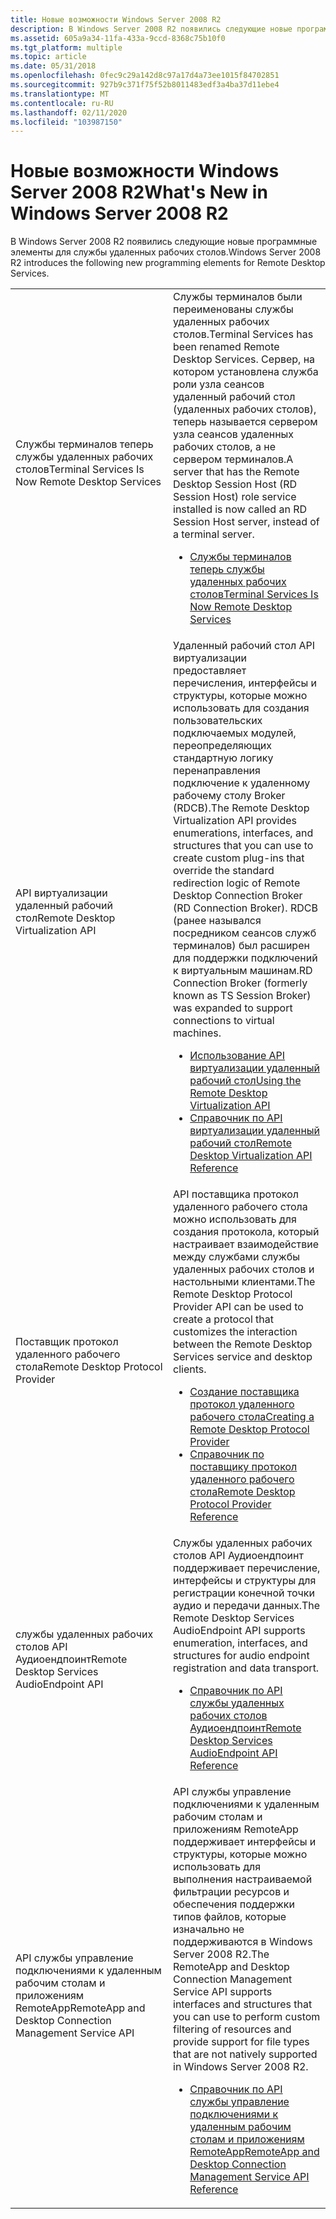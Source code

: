 ```yaml
---
title: Новые возможности Windows Server 2008 R2
description: В Windows Server 2008 R2 появились следующие новые программные элементы для службы удаленных рабочих столов.
ms.assetid: 605a9a34-11fa-433a-9ccd-8368c75b10f0
ms.tgt_platform: multiple
ms.topic: article
ms.date: 05/31/2018
ms.openlocfilehash: 0fec9c29a142d8c97a17d4a73ee1015f84702851
ms.sourcegitcommit: 927b9c371f75f52b8011483edf3a4ba37d11ebe4
ms.translationtype: MT
ms.contentlocale: ru-RU
ms.lasthandoff: 02/11/2020
ms.locfileid: "103987150"
---
```

# <a name="whats-new-in-windows-server-2008-r2"></a><span data-ttu-id="dd9e9-103">Новые возможности Windows Server 2008 R2</span><span class="sxs-lookup"><span data-stu-id="dd9e9-103">What's New in Windows Server 2008 R2</span></span>

<span data-ttu-id="dd9e9-104">В Windows Server 2008 R2 появились следующие новые программные элементы для службы удаленных рабочих столов.</span><span class="sxs-lookup"><span data-stu-id="dd9e9-104">Windows Server 2008 R2 introduces the following new programming elements for Remote Desktop Services.</span></span>



<table>
<colgroup>
<col style="width: 50%" />
<col style="width: 50%" />
</colgroup>
<tbody>
<tr class="odd">
<td><span data-ttu-id="dd9e9-105">Службы терминалов теперь службы удаленных рабочих столов</span><span class="sxs-lookup"><span data-stu-id="dd9e9-105">Terminal Services Is Now Remote Desktop Services</span></span><br/></td>
<td><span data-ttu-id="dd9e9-106">Службы терминалов были переименованы службы удаленных рабочих столов.</span><span class="sxs-lookup"><span data-stu-id="dd9e9-106">Terminal Services has been renamed Remote Desktop Services.</span></span> <span data-ttu-id="dd9e9-107">Сервер, на котором установлена служба роли узла сеансов удаленный рабочий стол (удаленных рабочих столов), теперь называется сервером узла сеансов удаленных рабочих столов, а не сервером терминалов.</span><span class="sxs-lookup"><span data-stu-id="dd9e9-107">A server that has the Remote Desktop Session Host (RD Session Host) role service installed is now called an RD Session Host server, instead of a terminal server.</span></span><br/>
<ul>
<li><span data-ttu-id="dd9e9-108"><a href="terminal-services-is-now-remote-desktop-services.md">Службы терминалов теперь службы удаленных рабочих столов</a></span><span class="sxs-lookup"><span data-stu-id="dd9e9-108"><a href="terminal-services-is-now-remote-desktop-services.md">Terminal Services Is Now Remote Desktop Services</a></span></span></li>
</ul></td>
</tr>
<tr class="even">
<td><span data-ttu-id="dd9e9-109">API виртуализации удаленный рабочий стол</span><span class="sxs-lookup"><span data-stu-id="dd9e9-109">Remote Desktop Virtualization API</span></span><br/></td>
<td><span data-ttu-id="dd9e9-110">Удаленный рабочий стол API виртуализации предоставляет перечисления, интерфейсы и структуры, которые можно использовать для создания пользовательских подключаемых модулей, переопределяющих стандартную логику перенаправления подключение к удаленному рабочему столу Broker (RDCB).</span><span class="sxs-lookup"><span data-stu-id="dd9e9-110">The Remote Desktop Virtualization API provides enumerations, interfaces, and structures that you can use to create custom plug-ins that override the standard redirection logic of Remote Desktop Connection Broker (RD Connection Broker).</span></span> <span data-ttu-id="dd9e9-111">RDCB (ранее назывался посредником сеансов служб терминалов) был расширен для поддержки подключений к виртуальным машинам.</span><span class="sxs-lookup"><span data-stu-id="dd9e9-111">RD Connection Broker (formerly known as TS Session Broker) was expanded to support connections to virtual machines.</span></span><br/>
<ul>
<li><span data-ttu-id="dd9e9-112"><a href="using-the-remote-desktop-virtualization-api.md">Использование API виртуализации удаленный рабочий стол</a></span><span class="sxs-lookup"><span data-stu-id="dd9e9-112"><a href="using-the-remote-desktop-virtualization-api.md">Using the Remote Desktop Virtualization API</a></span></span></li>
<li><span data-ttu-id="dd9e9-113"><a href="terminal-services-virtualization-api-reference.md">Справочник по API виртуализации удаленный рабочий стол</a></span><span class="sxs-lookup"><span data-stu-id="dd9e9-113"><a href="terminal-services-virtualization-api-reference.md">Remote Desktop Virtualization API Reference</a></span></span></li>
</ul></td>
</tr>
<tr class="odd">
<td><span data-ttu-id="dd9e9-114">Поставщик протокол удаленного рабочего стола</span><span class="sxs-lookup"><span data-stu-id="dd9e9-114">Remote Desktop Protocol Provider</span></span><br/></td>
<td><span data-ttu-id="dd9e9-115">API поставщика протокол удаленного рабочего стола можно использовать для создания протокола, который настраивает взаимодействие между службами службы удаленных рабочих столов и настольными клиентами.</span><span class="sxs-lookup"><span data-stu-id="dd9e9-115">The Remote Desktop Protocol Provider API can be used to create a protocol that customizes the interaction between the Remote Desktop Services service and desktop clients.</span></span><br/>
<ul>
<li><span data-ttu-id="dd9e9-116"><a href="creating-a-custom-remote-protocol.md">Создание поставщика протокол удаленного рабочего стола</a></span><span class="sxs-lookup"><span data-stu-id="dd9e9-116"><a href="creating-a-custom-remote-protocol.md">Creating a Remote Desktop Protocol Provider</a></span></span></li>
<li><span data-ttu-id="dd9e9-117"><a href="custom-remote-protocol-reference.md">Справочник по поставщику протокол удаленного рабочего стола</a></span><span class="sxs-lookup"><span data-stu-id="dd9e9-117"><a href="custom-remote-protocol-reference.md">Remote Desktop Protocol Provider Reference</a></span></span></li>
</ul></td>
</tr>
<tr class="even">
<td><span data-ttu-id="dd9e9-118">службы удаленных рабочих столов API Аудиоендпоинт</span><span class="sxs-lookup"><span data-stu-id="dd9e9-118">Remote Desktop Services AudioEndpoint API</span></span><br/></td>
<td><span data-ttu-id="dd9e9-119">Службы удаленных рабочих столов API Аудиоендпоинт поддерживает перечисление, интерфейсы и структуры для регистрации конечной точки аудио и передачи данных.</span><span class="sxs-lookup"><span data-stu-id="dd9e9-119">The Remote Desktop Services AudioEndpoint API supports enumeration, interfaces, and structures for audio endpoint registration and data transport.</span></span><br/>
<ul>
<li><span data-ttu-id="dd9e9-120"><a href="terminal-services-audioendpoint-api-reference.md">Справочник по API службы удаленных рабочих столов Аудиоендпоинт</a></span><span class="sxs-lookup"><span data-stu-id="dd9e9-120"><a href="terminal-services-audioendpoint-api-reference.md">Remote Desktop Services AudioEndpoint API Reference</a></span></span></li>
</ul></td>
</tr>
<tr class="odd">
<td><span data-ttu-id="dd9e9-121">API службы управление подключениями к удаленным рабочим столам и приложениям RemoteApp</span><span class="sxs-lookup"><span data-stu-id="dd9e9-121">RemoteApp and Desktop Connection Management Service API</span></span><br/></td>
<td><span data-ttu-id="dd9e9-122">API службы управление подключениями к удаленным рабочим столам и приложениям RemoteApp поддерживает интерфейсы и структуры, которые можно использовать для выполнения настраиваемой фильтрации ресурсов и обеспечения поддержки типов файлов, которые изначально не поддерживаются в Windows Server 2008 R2.</span><span class="sxs-lookup"><span data-stu-id="dd9e9-122">The RemoteApp and Desktop Connection Management Service API supports interfaces and structures that you can use to perform custom filtering of resources and provide support for file types that are not natively supported in Windows Server 2008 R2.</span></span><br/>
<ul>
<li><span data-ttu-id="dd9e9-123"><a href="centralized-publishing-api-reference.md">Справочник по API службы управление подключениями к удаленным рабочим столам и приложениям RemoteApp</a></span><span class="sxs-lookup"><span data-stu-id="dd9e9-123"><a href="centralized-publishing-api-reference.md">RemoteApp and Desktop Connection Management Service API Reference</a></span></span></li>
</ul></td>
</tr>
</tbody>
</table>



 

 

 





